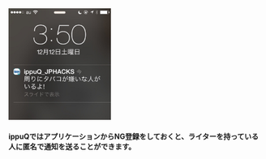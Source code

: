<img src="slides/notify.jpg" style="width:40%">

#### ippuQではアプリケーションからNG登録をしておくと、ライターを持っている人に匿名で通知を送ることができます。
